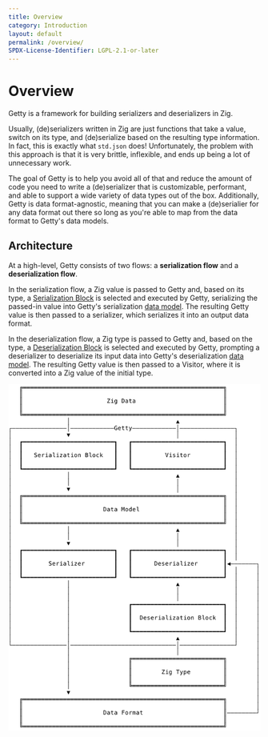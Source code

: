 ```yaml
---
title: Overview
category: Introduction
layout: default
permalink: /overview/
SPDX-License-Identifier: LGPL-2.1-or-later
---
```


# Overview

Getty is a framework for building serializers and deserializers in Zig.

Usually, (de)serializers written in Zig are just functions that take a value, switch on its type, and (de)serialize based on the resulting type information. In fact, this is exactly what `std.json` does! Unfortunately, the problem with this approach is that it is very brittle, inflexible, and ends up being a lot of unnecessary work.

The goal of Getty is to help you avoid all of that and reduce the amount of code you need to write a (de)serializer that is customizable, performant, and able to support a wide variety of data types out of the box. Additionally, Getty is data format-agnostic, meaning that you can make a (de)serialier for any data format out there so long as you're able to map from the data format to Getty's data models.

## Architecture

At a high-level, Getty consists of two flows: a __serialization flow__ and a __deserialization flow__.

In the serialization flow, a Zig value is passed to Getty and, based on its type, a [Serialization Block](/blocks-and-tuples) is selected and executed by Getty, serializing the passed-in value into Getty's serialization [data model](/data-models). The resulting Getty value is then passed to a serializer, which serializes it into an output data format.

In the deserialization flow, a Zig type is passed to Getty and, based on the type, a [Deserialization Block](/blocks-and-tuples) is selected and executed by Getty, prompting a deserializer to deserialize its input data into Getty's deserialization [data model](/data-models). The resulting Getty value is then passed to a Visitor, where it is converted into a Zig value of the initial type.

<img alt="Architecture" src="/assets/images/architecture.svg" class="figure-medium" />

